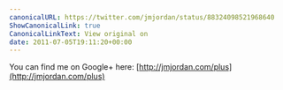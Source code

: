 ```yaml
---
canonicalURL: https://twitter.com/jmjordan/status/88324098521968640
ShowCanonicalLink: true
CanonicalLinkText: View original on
date: 2011-07-05T19:11:20+00:00
---
```

You can find me on Google+ here: [http://jmjordan.com/plus](http://jmjordan.com/plus)